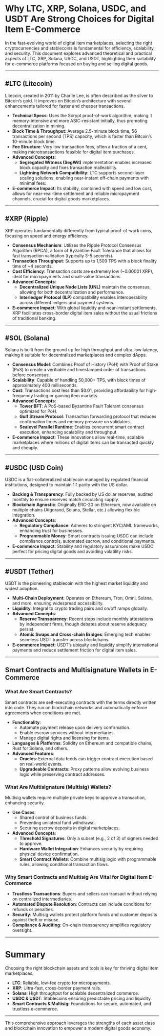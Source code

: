 # Why LTC, XRP, Solana, USDC, and USDT Are Strong Choices for Digital Item E-Commerce

In the fast-evolving world of digital item marketplaces, selecting the right cryptocurrencies and stablecoins is fundamental for efficiency, scalability, and security. This document explores advanced theoretical and practical aspects of LTC, XRP, Solana, USDC, and USDT, highlighting their suitability for e-commerce platforms focused on buying and selling digital goods.

---

## #LTC (Litecoin)

Litecoin, created in 2011 by Charlie Lee, is often described as the silver to Bitcoin’s gold. It improves on Bitcoin’s architecture with several enhancements tailored for faster and cheaper transactions.

- **Technical Specs**: Uses the Scrypt proof-of-work algorithm, making it memory-intensive and more ASIC-resistant initially, thus promoting decentralization in mining.
- **Block Time & Throughput**: Average 2.5-minute block time, 56 transactions per second (TPS) capacity, which is faster than Bitcoin’s 10-minute block time.
- **Fee Structure**: Very low transaction fees, often a fraction of a cent, making microtransactions feasible for digital item purchases.
- **Advanced Concepts**: 
  - **Segregated Witness (SegWit)** implementation enables increased block capacity and fixes transaction malleability.
  - **Lightning Network Compatibility**: LTC supports second-layer scaling solutions, enabling near-instant off-chain payments with minimal fees.
- **E-commerce Impact**: Its stability, combined with speed and low cost, allows for near-real-time settlement and reliable micropayment channels, crucial for digital goods marketplaces.

---

## #XRP (Ripple)

XRP operates fundamentally differently from typical proof-of-work coins, focusing on speed and energy efficiency.

- **Consensus Mechanism**: Utilizes the Ripple Protocol Consensus Algorithm (RPCA), a form of Byzantine Fault Tolerance that allows for fast transaction validation (typically 3-5 seconds).
- **Transaction Throughput**: Supports up to 1,500 TPS with a block finality time of ~4 seconds.
- **Cost Efficiency**: Transaction costs are extremely low (~0.00001 XRP), ideal for micropayments and small-value transactions.
- **Advanced Concepts**:
  - **Decentralized Unique Node Lists (UNL)** maintain the consensus, allowing for both decentralization and performance.
  - **Interledger Protocol (ILP)** compatibility enables interoperability across different ledgers and payment systems.
- **E-commerce Impact**: With global liquidity and near-instant settlements, XRP facilitates cross-border digital item sales without the usual frictions of traditional banking.

---

## #SOL (Solana)

Solana is built from the ground up for high throughput and ultra-low latency, making it suitable for decentralized marketplaces and complex dApps.

- **Consensus Model**: Combines Proof of History (PoH) with Proof of Stake (PoS) to create a verifiable and timestamped order of transactions before consensus.
- **Scalability**: Capable of handling 50,000+ TPS, with block times of approximately 400 milliseconds.
- **Cost**: Transactions cost less than $0.01, providing affordability for high-frequency trading or gaming item markets.
- **Advanced Concepts**:
  - **Tower BFT**: A PoS-based Byzantine Fault Tolerant consensus optimized for PoH.
  - **Gulf Stream Protocol**: Transaction forwarding protocol that reduces confirmation times and memory pressure on validators.
  - **Sealevel Parallel Runtime**: Enables concurrent smart contract execution, enhancing scalability and throughput.
- **E-commerce Impact**: These innovations allow real-time, scalable marketplaces where millions of digital items can be transacted quickly and cheaply.

---

## #USDC (USD Coin)

USDC is a fiat-collateralized stablecoin managed by regulated financial institutions, designed to maintain 1:1 parity with the US dollar.

- **Backing & Transparency**: Fully backed by US dollar reserves, audited monthly to ensure reserves match circulating supply.
- **Blockchain Agnostic**: Originally ERC-20 on Ethereum, now available on multiple chains (Algorand, Solana, Stellar, etc.) allowing flexible integration.
- **Advanced Concepts**:
  - **Regulatory Compliance**: Adheres to stringent KYC/AML frameworks, enhancing trust for businesses.
  - **Programmable Money**: Smart contracts issuing USDC can include compliance controls, automated escrow, and conditional payments.
- **E-commerce Impact**: Stability and regulatory assurances make USDC perfect for pricing digital goods and avoiding volatility risks.

---

## #USDT (Tether)

USDT is the pioneering stablecoin with the highest market liquidity and widest adoption.

- **Multi-Chain Deployment**: Operates on Ethereum, Tron, Omni, Solana, and more, ensuring widespread accessibility.
- **Liquidity**: Integral to crypto trading pairs and on/off ramps globally.
- **Advanced Concepts**:
  - **Reserve Transparency**: Recent steps include monthly attestations by independent firms, though debates about reserve adequacy persist.
  - **Atomic Swaps and Cross-chain Bridges**: Emerging tech enables seamless USDT transfer across blockchains.
- **E-commerce Impact**: USDT’s ubiquity and liquidity simplify international payments and reduce settlement friction for digital item sales.

---

## Smart Contracts and Multisignature Wallets in E-Commerce

### What Are Smart Contracts?

Smart contracts are self-executing contracts with the terms directly written into code. They run on blockchain networks and automatically enforce agreements when conditions are met.

- **Functionality**:
  - Automate payment release upon delivery confirmation.
  - Enable escrow services without intermediaries.
  - Manage digital rights and licensing for items.
- **Languages & Platforms**: Solidity on Ethereum and compatible chains, Rust for Solana, and others.
- **Advanced Features**:
  - **Oracles**: External data feeds can trigger contract execution based on real-world events.
  - **Upgradeable Contracts**: Proxy patterns allow evolving business logic while preserving contract addresses.

### What Are Multisignature (Multisig) Wallets?

Multisig wallets require multiple private keys to approve a transaction, enhancing security.

- **Use Cases**:
  - Shared control of business funds.
  - Preventing unilateral fund withdrawal.
  - Securing escrow deposits in digital marketplaces.
- **Advanced Concepts**:
  - **Threshold Signatures**: Only a subset (e.g., 2 of 3) of signers needed to approve.
  - **Hardware Wallet Integration**: Enhances security by requiring physical device confirmation.
  - **Smart Contract Wallets**: Combine multisig logic with programmable rules, allowing conditional transaction flows.

### Why Smart Contracts and Multisig Are Vital for Digital Item E-Commerce

- **Trustless Transactions**: Buyers and sellers can transact without relying on centralized intermediaries.
- **Automated Dispute Resolution**: Contracts can include conditions for refunds or penalties.
- **Security**: Multisig wallets protect platform funds and customer deposits against theft or misuse.
- **Compliance & Auditing**: On-chain transparency simplifies regulatory oversight.

---

# Summary

Choosing the right blockchain assets and tools is key for thriving digital item marketplaces:

- **LTC**: Reliable, low-fee crypto for micropayments.
- **XRP**: Ultra-fast, cross-border payment rails.
- **Solana**: High throughput for scalable decentralized commerce.
- **USDC & USDT**: Stablecoins ensuring predictable pricing and liquidity.
- **Smart Contracts & Multisig**: Foundations for secure, automated, and trustless e-commerce.

---

This comprehensive approach leverages the strengths of each asset class and blockchain innovation to empower a modern digital goods economy.

